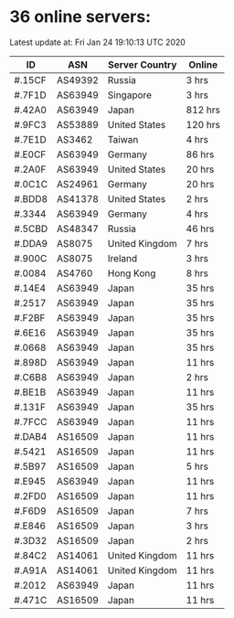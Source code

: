 # 36 online servers:

Latest update at: Fri Jan 24 19:10:13 UTC 2020

| ID | ASN | Server Country | Online |
| -- | --- | -------------- | ------ |
| #.15CF | AS49392 | Russia | 3 hrs |
| #.7F1D | AS63949 | Singapore | 3 hrs |
| #.42A0 | AS63949 | Japan | 812 hrs |
| #.9FC3 | AS53889 | United States | 120 hrs |
| #.7E1D | AS3462 | Taiwan | 4 hrs |
| #.E0CF | AS63949 | Germany | 86 hrs |
| #.2A0F | AS63949 | United States | 20 hrs |
| #.0C1C | AS24961 | Germany | 20 hrs |
| #.BDD8 | AS41378 | United States | 2 hrs |
| #.3344 | AS63949 | Germany | 4 hrs |
| #.5CBD | AS48347 | Russia | 46 hrs |
| #.DDA9 | AS8075 | United Kingdom | 7 hrs |
| #.900C | AS8075 | Ireland | 3 hrs |
| #.0084 | AS4760 | Hong Kong | 8 hrs |
| #.14E4 | AS63949 | Japan | 35 hrs |
| #.2517 | AS63949 | Japan | 35 hrs |
| #.F2BF | AS63949 | Japan | 35 hrs |
| #.6E16 | AS63949 | Japan | 35 hrs |
| #.0668 | AS63949 | Japan | 35 hrs |
| #.898D | AS63949 | Japan | 11 hrs |
| #.C6B8 | AS63949 | Japan | 2 hrs |
| #.BE1B | AS63949 | Japan | 11 hrs |
| #.131F | AS63949 | Japan | 35 hrs |
| #.7FCC | AS63949 | Japan | 11 hrs |
| #.DAB4 | AS16509 | Japan | 11 hrs |
| #.5421 | AS16509 | Japan | 11 hrs |
| #.5B97 | AS16509 | Japan | 5 hrs |
| #.E945 | AS63949 | Japan | 11 hrs |
| #.2FD0 | AS16509 | Japan | 11 hrs |
| #.F6D9 | AS16509 | Japan | 7 hrs |
| #.E846 | AS16509 | Japan | 3 hrs |
| #.3D32 | AS16509 | Japan | 2 hrs |
| #.84C2 | AS14061 | United Kingdom | 11 hrs |
| #.A91A | AS14061 | United Kingdom | 11 hrs |
| #.2012 | AS63949 | Japan | 11 hrs |
| #.471C | AS16509 | Japan | 11 hrs |

